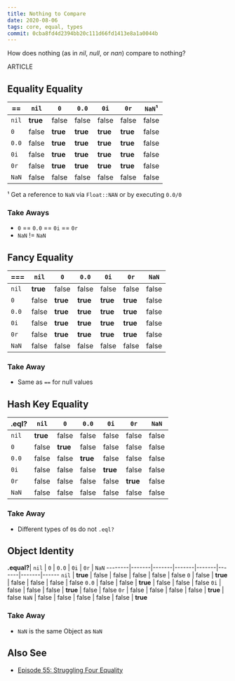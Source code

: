 ```yaml
---
title: Nothing to Compare
date: 2020-08-06
tags: core, equal, types
commit: 0cba8fd4d2394bb20c111d66fd1413e8a1a0044b
---
```


How does nothing (as in *nil*, *null*, or *nan*) compare to nothing?

ARTICLE

## Equality Equality

**==**  | `nil`    | `0`      | `0.0`    | `0i`     | `0r`     | `NaN`¹
--------|----------|----------|----------|----------|----------|------
`nil`   | **true** | false    | false    | false    | false    | false
`0`     | false    | **true** | **true** | **true** | **true** | false
`0.0`   | false    | **true** | **true** | **true** | **true** | false
`0i`    | false    | **true** | **true** | **true** | **true** | false
`0r`    | false    | **true** | **true** | **true** | **true** | false
`NaN`   | false    | false    | false    | false    | false    | false

¹ Get a reference to `NaN` via `Float::NAN` or by executing `0.0/0`

### Take Aways

- `0` == `0.0` == `0i` == `0r`
- `NaN` != `NaN`

## Fancy Equality

**===** | `nil`    | `0`      | `0.0`    | `0i`     | `0r`     | `NaN`
--------|----------|----------|----------|----------|----------|------
`nil`   | **true** | false    | false    | false    | false    | false
`0`     | false    | **true** | **true** | **true** | **true** | false
`0.0`   | false    | **true** | **true** | **true** | **true** | false
`0i`    | false    | **true** | **true** | **true** | **true** | false
`0r`    | false    | **true** | **true** | **true** | **true** | false
`NaN`   | false    | false    | false    | false    | false    | false

### Take Away

- Same as `==` for null values

## Hash Key Equality

**.eql?**| `nil`    | `0`      | `0.0`    | `0i`     | `0r`     | `NaN`
--------|----------|----------|----------|----------|----------|------
`nil`   | **true** | false    | false    | false    | false    | false
`0`     | false    | **true** | false    | false    | false    | false
`0.0`   | false    | false    | **true** | false    | false    | false
`0i`    | false    | false    | false    | **true** | false    | false
`0r`    | false    | false    | false    | false    | **true** | false
`NaN`   | false    | false    | false    | false    | false    | false

### Take Away

- Different types of `0`s do not `.eql?`

## Object Identity

**.equal?**| `nil`    | `0`      | `0.0`    | `0i`     | `0r`     | `NaN`
--------|-------|-------|-------|-------|-------|-------|------
`nil`   | **true** | false    | false    | false    | false    | false
`0`     | false    | **true** | false    | false    | false    | false
`0.0`   | false    | false    | **true** | false    | false    | false
`0i`    | false    | false    | false    | **true** | false    | false
`0r`    | false    | false    | false    | false    | **true** | false
`NaN`   | false    | false    | false    | false    | false    | **true**

### Take Away

- `NaN` is the same Object as `NaN`

## Also See

- [Episode 55: Struggling Four Equality](/55-struggling-four-equality.html)